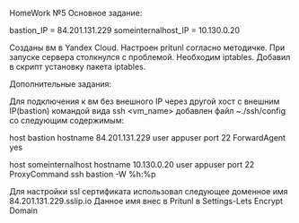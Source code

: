 HomeWork №5
Основное задание:

bastion_IP = 84.201.131.229
someinternalhost_IP = 10.130.0.20

Созданы вм в Yandex Cloud. Настроен pritunl согласно методичке. При запуске сервера столкнулся с проблемой. Необходим iptables. Добавил в скрипт установку пакета iptables.

Дополнительные задания:

Для подключения к вм без внешного IP через другой хост с внешним IP(bastion) командой вида ssh <vm_name> добавлен файл ~./ssh/config со следующим содержимым:

host bastion
hostname 84.201.131.229
user appuser
port 22
ForwardAgent yes

host someinternalhost
hostname 10.130.0.20
user appuser
port 22
ProxyCommand ssh bastion -W %h:%p

Для настройки ssl сертификата использовал следующее доменное имя 84.201.131.229.sslip.io
Данное имя внес в Pritunl в Settings-Lets Encrypt Domain
